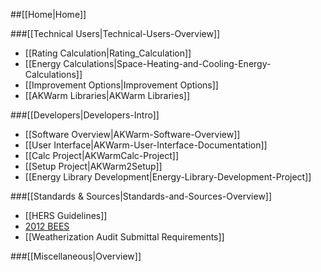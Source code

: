 ##[[Home|Home]]

###[[Technical Users|Technical-Users-Overview]]

- [[Rating Calculation|Rating_Calculation]]
- [[Energy Calculations|Space-Heating-and-Cooling-Energy-Calculations]]
- [[Improvement Options|Improvement Options]]
- [[AKWarm Libraries|AKWarm Libraries]]


###[[Developers|Developers-Intro]]

- [[Software Overview|AKWarm-Software-Overview]]
- [[User Interface|AKWarm-User-Interface-Documentation]]
- [[Calc Project|AKWarmCalc-Project]]
- [[Setup Project|AKWarm2Setup]]
- [[Energy Library Development|Energy-Library-Development-Project]]

###[[Standards & Sources|Standards-and-Sources-Overview]]

- [[HERS Guidelines]]
- [2012 BEES](http://www.ahfc.us/files/5014/0328/1907/final_AK_Spec_Amendments_to_IECC_2012_061814.pdf)
- [[Weatherization Audit Submittal Requirements]]

###[[Miscellaneous|Overview]]